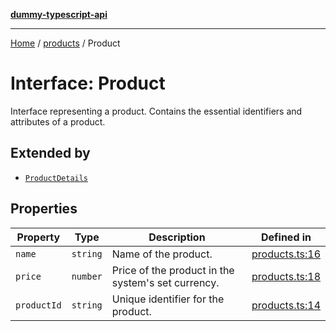 [**dummy-typescript-api**](../../README.md)

***

[Home](../../README.md) / [products](../README.md) / Product

# Interface: Product

Interface representing a product.
Contains the essential identifiers and attributes of a product.

## Extended by

- [`ProductDetails`](ProductDetails.md)

## Properties

| Property | Type | Description | Defined in |
| ------ | ------ | ------ | ------ |
| `name` | `string` | Name of the product. | [products.ts:16](https://github.com/typedoc2md/dummy-typescript-api/blob/main/src/products.ts#L16) |
| `price` | `number` | Price of the product in the system's set currency. | [products.ts:18](https://github.com/typedoc2md/dummy-typescript-api/blob/main/src/products.ts#L18) |
| `productId` | `string` | Unique identifier for the product. | [products.ts:14](https://github.com/typedoc2md/dummy-typescript-api/blob/main/src/products.ts#L14) |
